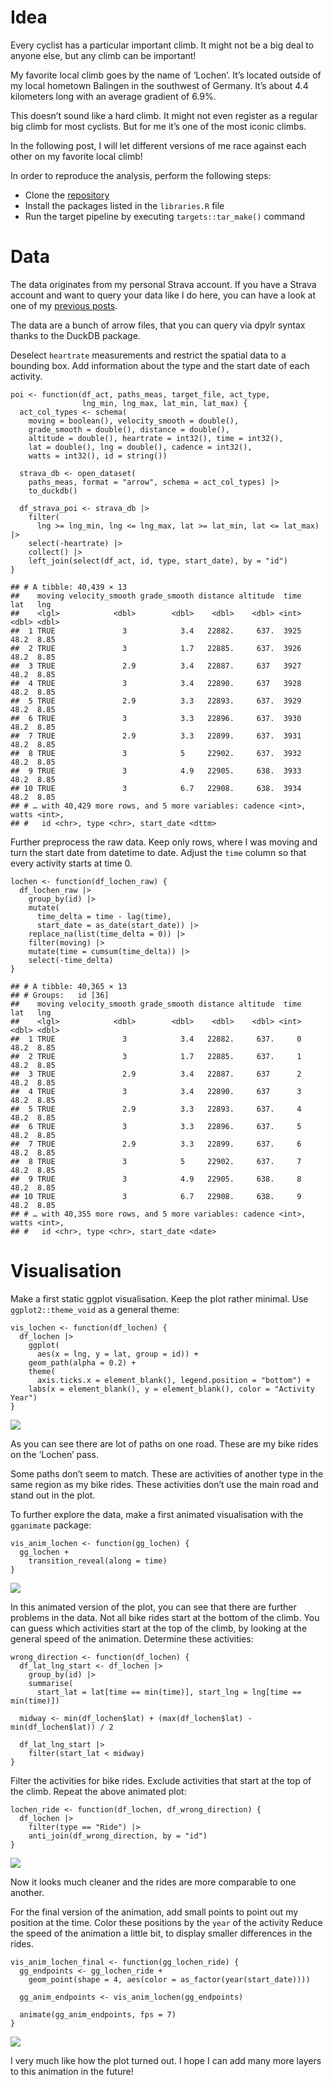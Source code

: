 # Idea

Every cyclist has a particular important climb. It might not be a big
deal to anyone else, but any climb can be important!

My favorite local climb goes by the name of ‘Lochen’. It’s located
outside of my local hometown Balingen in the southwest of Germany. It’s
about 4.4 kilometers long with an average gradient of 6.9%.

This doesn’t sound like a hard climb. It might not even register as a
regular big climb for most cyclists. But for me it’s one of the most
iconic climbs.

In the following post, I will let different versions of me race against
each other on my favorite local climb!

In order to reproduce the analysis, perform the following steps:

-   Clone the [repository](https://github.com/duju211/mountain_race)
-   Install the packages listed in the `libraries.R` file
-   Run the target pipeline by executing `targets::tar_make()` command

# Data

The data originates from my personal Strava account. If you have a
Strava account and want to query your data like I do here, you can have
a look at one of my [previous
posts](https://www.datannery.com/posts/strava-data/).

The data are a bunch of arrow files, that you can query via dpylr syntax
thanks to the DuckDB package.

Deselect `heartrate` measurements and restrict the spatial data to a
bounding box. Add information about the type and the start date of each
activity.

    poi <- function(df_act, paths_meas, target_file, act_type,
                    lng_min, lng_max, lat_min, lat_max) {
      act_col_types <- schema(
        moving = boolean(), velocity_smooth = double(),
        grade_smooth = double(), distance = double(),
        altitude = double(), heartrate = int32(), time = int32(),
        lat = double(), lng = double(), cadence = int32(),
        watts = int32(), id = string())

      strava_db <- open_dataset(
        paths_meas, format = "arrow", schema = act_col_types) |>
        to_duckdb()

      df_strava_poi <- strava_db |>
        filter(
          lng >= lng_min, lng <= lng_max, lat >= lat_min, lat <= lat_max) |>
        select(-heartrate) |>
        collect() |>
        left_join(select(df_act, id, type, start_date), by = "id")
    }

    ## # A tibble: 40,439 × 13
    ##    moving velocity_smooth grade_smooth distance altitude  time   lat   lng
    ##    <lgl>            <dbl>        <dbl>    <dbl>    <dbl> <int> <dbl> <dbl>
    ##  1 TRUE               3            3.4   22882.     637.  3925  48.2  8.85
    ##  2 TRUE               3            1.7   22885.     637.  3926  48.2  8.85
    ##  3 TRUE               2.9          3.4   22887.     637   3927  48.2  8.85
    ##  4 TRUE               3            3.4   22890.     637   3928  48.2  8.85
    ##  5 TRUE               2.9          3.3   22893.     637.  3929  48.2  8.85
    ##  6 TRUE               3            3.3   22896.     637.  3930  48.2  8.85
    ##  7 TRUE               2.9          3.3   22899.     637.  3931  48.2  8.85
    ##  8 TRUE               3            5     22902.     637.  3932  48.2  8.85
    ##  9 TRUE               3            4.9   22905.     638.  3933  48.2  8.85
    ## 10 TRUE               3            6.7   22908.     638.  3934  48.2  8.85
    ## # … with 40,429 more rows, and 5 more variables: cadence <int>, watts <int>,
    ## #   id <chr>, type <chr>, start_date <dttm>

Further preprocess the raw data. Keep only rows, where I was moving and
turn the start date from datetime to date. Adjust the `time` column so
that every activity starts at time 0.

    lochen <- function(df_lochen_raw) {
      df_lochen_raw |>
        group_by(id) |>
        mutate(
          time_delta = time - lag(time),
          start_date = as_date(start_date)) |>
        replace_na(list(time_delta = 0)) |>
        filter(moving) |>
        mutate(time = cumsum(time_delta)) |>
        select(-time_delta)
    }

    ## # A tibble: 40,365 × 13
    ## # Groups:   id [36]
    ##    moving velocity_smooth grade_smooth distance altitude  time   lat   lng
    ##    <lgl>            <dbl>        <dbl>    <dbl>    <dbl> <int> <dbl> <dbl>
    ##  1 TRUE               3            3.4   22882.     637.     0  48.2  8.85
    ##  2 TRUE               3            1.7   22885.     637.     1  48.2  8.85
    ##  3 TRUE               2.9          3.4   22887.     637      2  48.2  8.85
    ##  4 TRUE               3            3.4   22890.     637      3  48.2  8.85
    ##  5 TRUE               2.9          3.3   22893.     637.     4  48.2  8.85
    ##  6 TRUE               3            3.3   22896.     637.     5  48.2  8.85
    ##  7 TRUE               2.9          3.3   22899.     637.     6  48.2  8.85
    ##  8 TRUE               3            5     22902.     637.     7  48.2  8.85
    ##  9 TRUE               3            4.9   22905.     638.     8  48.2  8.85
    ## 10 TRUE               3            6.7   22908.     638.     9  48.2  8.85
    ## # … with 40,355 more rows, and 5 more variables: cadence <int>, watts <int>,
    ## #   id <chr>, type <chr>, start_date <date>

# Visualisation

Make a first static ggplot visualisation. Keep the plot rather minimal.
Use `ggplot2::theme_void` as a general theme:

    vis_lochen <- function(df_lochen) {
      df_lochen |>
        ggplot(
          aes(x = lng, y = lat, group = id)) +
        geom_path(alpha = 0.2) +
        theme(
          axis.ticks.x = element_blank(), legend.position = "bottom") +
        labs(x = element_blank(), y = element_blank(), color = "Activity Year")
    }

![](README_files/figure-markdown_strict/gg_lochen-1.png)

As you can see there are lot of paths on one road. These are my bike
rides on the ‘Lochen’ pass.

Some paths don’t seem to match. These are activities of another type in
the same region as my bike rides. These activities don’t use the main
road and stand out in the plot.

To further explore the data, make a first animated visualisation with
the `gganimate` package:

    vis_anim_lochen <- function(gg_lochen) {
      gg_lochen +
        transition_reveal(along = time)
    }

![](anim_lochen.gif)

In this animated version of the plot, you can see that there are further
problems in the data. Not all bike rides start at the bottom of the
climb. You can guess which activities start at the top of the climb, by
looking at the general speed of the animation. Determine these
activities:

    wrong_direction <- function(df_lochen) {
      df_lat_lng_start <- df_lochen |>
        group_by(id) |>
        summarise(
          start_lat = lat[time == min(time)], start_lng = lng[time == min(time)])
      
      midway <- min(df_lochen$lat) + (max(df_lochen$lat) - min(df_lochen$lat)) / 2
      
      df_lat_lng_start |>
        filter(start_lat < midway)
    }

Filter the activities for bike rides. Exclude activities that start at
the top of the climb. Repeat the above animated plot:

    lochen_ride <- function(df_lochen, df_wrong_direction) {
      df_lochen |>
        filter(type == "Ride") |>
        anti_join(df_wrong_direction, by = "id")
    }

![](anim_lochen_ride.gif)

Now it looks much cleaner and the rides are more comparable to one
another.

For the final version of the animation, add small points to point out my
position at the time. Color these positions by the `year` of the
activity Reduce the speed of the animation a little bit, to display
smaller differences in the rides.

    vis_anim_lochen_final <- function(gg_lochen_ride) {
      gg_endpoints <- gg_lochen_ride +
        geom_point(shape = 4, aes(color = as_factor(year(start_date))))
      
      gg_anim_endpoints <- vis_anim_lochen(gg_endpoints)
      
      animate(gg_anim_endpoints, fps = 7)
    }

![](anim_lochen_ride_final.gif)

I very much like how the plot turned out. I hope I can add many more
layers to this animation in the future!
